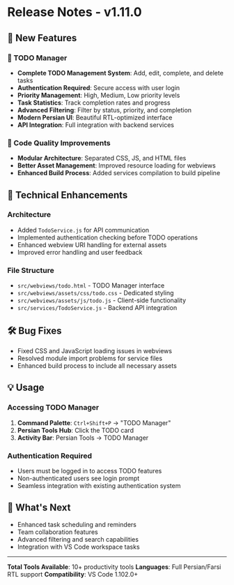 # Release Notes - v1.11.0

## 🚀 New Features

### 📝 TODO Manager

- **Complete TODO Management System**: Add, edit, complete, and delete tasks
- **Authentication Required**: Secure access with user login
- **Priority Management**: High, Medium, Low priority levels
- **Task Statistics**: Track completion rates and progress
- **Advanced Filtering**: Filter by status, priority, and completion
- **Modern Persian UI**: Beautiful RTL-optimized interface
- **API Integration**: Full integration with backend services

### 🎨 Code Quality Improvements

- **Modular Architecture**: Separated CSS, JS, and HTML files
- **Better Asset Management**: Improved resource loading for webviews
- **Enhanced Build Process**: Added services compilation to build pipeline

## 🔧 Technical Enhancements

### Architecture

- Added `TodoService.js` for API communication
- Implemented authentication checking before TODO operations
- Enhanced webview URI handling for external assets
- Improved error handling and user feedback

### File Structure

- `src/webviews/todo.html` - TODO Manager interface
- `src/webviews/assets/css/todo.css` - Dedicated styling
- `src/webviews/assets/js/todo.js` - Client-side functionality
- `src/services/TodoService.js` - Backend API integration

## 🛠️ Bug Fixes

- Fixed CSS and JavaScript loading issues in webviews
- Resolved module import problems for service files
- Enhanced build process to include all necessary assets

## 💡 Usage

### Accessing TODO Manager

1. **Command Palette**: `Ctrl+Shift+P` → "TODO Manager"
2. **Persian Tools Hub**: Click the TODO card
3. **Activity Bar**: Persian Tools → TODO Manager

### Authentication Required

- Users must be logged in to access TODO features
- Non-authenticated users see login prompt
- Seamless integration with existing authentication system

## 🎯 What's Next

- Enhanced task scheduling and reminders
- Team collaboration features
- Advanced filtering and search capabilities
- Integration with VS Code workspace tasks

---

**Total Tools Available**: 10+ productivity tools
**Languages**: Full Persian/Farsi RTL support
**Compatibility**: VS Code 1.102.0+
